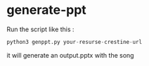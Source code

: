 # generate-ppt
Run the script like this :

```python
python3 genppt.py your-resurse-crestine-url
```
it will generate an output.pptx with the song 
